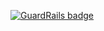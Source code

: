 
[![GuardRails badge](https://badges.production.guardrails.io/ileossa/Esp8266.svg)](https://www.guardrails.io)
